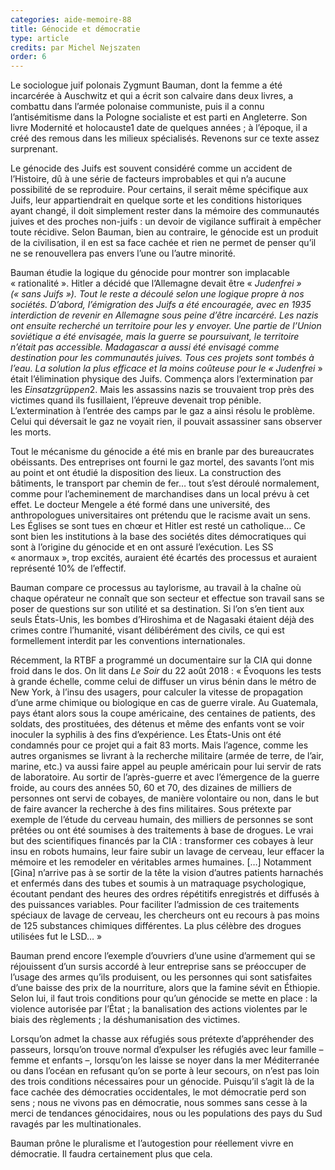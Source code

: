 ```yaml
---
categories: aide-memoire-88
title: Génocide et démocratie
type: article
credits: par Michel Nejszaten
order: 6
---
```

Le sociologue juif polonais Zygmunt Bauman, dont la femme a été incarcérée à Auschwitz et qui a écrit son calvaire dans deux livres, a combattu dans l’armée polonaise communiste, puis il a connu l’antisémitisme dans la Pologne socialiste et est parti en Angleterre. Son livre Modernité et holocauste1 date de quelques années ; à l’époque, il a créé des remous dans les milieux spécialisés. Revenons sur ce texte assez surprenant.

Le génocide des Juifs est souvent considéré comme un accident de l’Histoire, dû
à une série de facteurs improbables et qui n’a aucune possibilité de se
reproduire. Pour certains, il serait même spécifique aux Juifs, leur
appartiendrait en quelque sorte et les conditions historiques ayant changé, il
doit simplement rester dans la mémoire des communautés juives et des proches
non-juifs : un devoir de vigilance suffirait à empêcher toute récidive. Selon
Bauman, bien au contraire, le génocide est un produit de la civilisation, il en
est sa face cachée et rien ne permet de penser qu’il ne se renouvellera pas
envers l’une ou l’autre minorité.

Bauman étudie la logique du génocide pour montrer son implacable
« rationalité ». Hitler a décidé que l’Allemagne devait être « *Judenfrei *»
(« sans Juifs »). Tout le reste a découlé selon une logique propre à nos
sociétés. D’abord, l’émigration des Juifs a été encouragée, avec en 1935
interdiction de revenir en Allemagne sous peine d’être incarcéré. Les nazis ont
ensuite recherché un territoire pour les y envoyer. Une partie de l’Union
soviétique a été envisagée, mais la guerre se poursuivant, le territoire n’était
pas accessible. Madagascar a aussi été envisagé comme destination pour les
communautés juives. Tous ces projets sont tombés à l’eau. La solution la plus
efficace et la moins coûteuse pour le «* Judenfrei* » était l’élimination
physique des Juifs. Commença alors l’extermination par les *Einsatzgrüppen*2.
Mais les assassins nazis se trouvaient trop près des victimes quand ils
fusillaient, l’épreuve devenait trop pénible. L’extermination à l’entrée des
camps par le gaz a ainsi résolu le problème. Celui qui déversait le gaz ne
voyait rien, il pouvait assassiner sans observer les morts.

Tout le mécanisme du génocide a été mis en branle par des bureaucrates
obéissants. Des entreprises ont fourni le gaz mortel, des savants l’ont mis au
point et ont étudié la disposition des lieux. La construction des bâtiments, le
transport par chemin de fer… tout s’est déroulé normalement, comme pour
l’acheminement de marchandises dans un local prévu à cet effet. Le docteur
Mengele a été formé dans une université, des anthropologues universitaires ont
prétendu que le racisme avait un sens. Les Églises se sont tues en chœur et
Hitler est resté un catholique… Ce sont bien les institutions à la base des
sociétés dites démocratiques qui sont à l’origine du génocide et en ont assuré
l’exécution. Les SS « anormaux », trop excités, auraient été écartés des
processus et auraient représenté 10% de l’effectif.

Bauman compare ce processus au taylorisme, au travail à la chaîne où chaque
opérateur ne connaît que son secteur et effectue son travail sans se poser de
questions sur son utilité et sa destination. Si l’on s’en tient aux seuls
États-Unis, les bombes d’Hiroshima et de Nagasaki étaient déjà des crimes contre
l’humanité, visant délibérément des civils, ce qui est formellement interdit par
les conventions internationales.

Récemment, la RTBF a programmé un documentaire sur la CIA qui donne froid dans
le dos. On lit dans *Le Soir* du 22 août 2018 : « Évoquons les tests à grande
échelle, comme celui de diffuser un virus bénin dans le métro de New York, à
l’insu des usagers, pour calculer la vitesse de propagation d’une arme chimique
ou biologique en cas de guerre virale. Au Guatemala, pays étant alors sous la
coupe américaine, des centaines de patients, des soldats, des prostituées, des
détenus et même des enfants vont se voir inoculer la syphilis à des fins
d’expérience. Les États-Unis ont été condamnés pour ce projet qui a fait 83
morts. Mais l’agence, comme les autres organismes se livrant à la recherche
militaire (armée de terre, de l’air, marine, etc.) va aussi faire appel au
peuple américain pour lui servir de rats de laboratoire. Au sortir de
l’après-guerre et avec l’émergence de la guerre froide, au cours des années 50,
60 et 70, des dizaines de milliers de personnes ont servi de cobayes, de manière
volontaire ou non, dans le but de faire avancer la recherche à des fins
militaires. Sous prétexte par exemple de l’étude du cerveau humain, des milliers
de personnes se sont prêtées ou ont été soumises à des traitements à base de
drogues. Le vrai but des scientifiques financés par la CIA : transformer ces
cobayes à leur insu en robots humains, leur faire subir un lavage de cerveau,
leur effacer la mémoire et les remodeler en véritables armes humaines. […]
Notamment [Gina] n’arrive pas à se sortir de la tête la vision d’autres patients
harnachés et enfermés dans des tubes et soumis à un matraquage psychologique,
écoutant pendant des heures des ordres répétitifs enregistrés et diffusés à des
puissances variables. Pour faciliter l’admission de ces traitements spéciaux de
lavage de cerveau, les chercheurs ont eu recours à pas moins de 125 substances
chimiques différentes. La plus célèbre des drogues utilisées fut le LSD… »

Bauman prend encore l’exemple d’ouvriers d’une usine d’armement qui se
réjouissent d’un sursis accordé à leur entreprise sans se préoccuper de l’usage
des armes qu’ils produisent, ou les personnes qui sont satisfaites d’une baisse
des prix de la nourriture, alors que la famine sévit en Éthiopie. Selon lui, il
faut trois conditions pour qu’un génocide se mette en place : la violence
autorisée par l’État ; la banalisation des actions violentes par le biais des
règlements ; la déshumanisation des victimes.

Lorsqu’on admet la chasse aux réfugiés sous prétexte d’appréhender des passeurs,
lorsqu’on trouve normal d’expulser les réfugiés avec leur famille – femme et
enfants –, lorsqu’on les laisse se noyer dans la mer Méditerranée ou dans
l’océan en refusant qu’on se porte à leur secours, on n’est pas loin des trois
conditions nécessaires pour un génocide. Puisqu’il s’agit là de la face cachée
des démocraties occidentales, le mot démocratie perd son sens ; nous ne vivons
pas en démocratie, nous sommes sans cesse à la merci de tendances génocidaires,
nous ou les populations des pays du Sud ravagés par les multinationales.

Bauman prône le pluralisme et l’autogestion pour réellement vivre en démocratie.
Il faudra certainement plus que cela.
